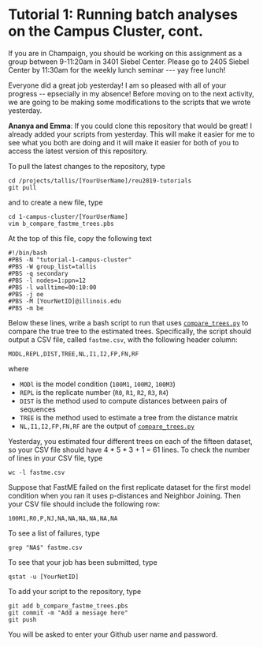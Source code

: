 Tutorial 1: Running batch analyses on the Campus Cluster, cont.
===============================================================
If you are in Champaign, you should be working on this assignment as a group between 9-11:20am in 3401 Siebel Center. Please go to 2405 Siebel Center by 11:30am for the weekly lunch seminar --- yay free lunch!

Everyone did a great job yesterday! I am so pleased with all of your progress -- epsecially in my absence! Before moving on to the next activity, we are going to be making some modifications to the scripts that we wrote yesterday.

**Ananya and Emma**: If you could clone this repository that would be great! I already added your scripts from yesterday. This will make it easier for me to see what you both are doing and it will make it easier for both of you to access the latest version of this repository.

To pull the latest changes to the repository, type

```
cd /projects/tallis/[YourUserName]/reu2019-tutorials
git pull
```

and to create a new file, type

```
cd 1-campus-cluster/[YourUserName]
vim b_compare_fastme_trees.pbs
```

At the top of this file, copy the following text

```
#!/bin/bash
#PBS -N "tutorial-1-campus-cluster"
#PBS -W group_list=tallis
#PBS -q secondary
#PBS -l nodes=1:ppn=12
#PBS -l walltime=00:10:00
#PBS -j oe
#PBS -M [YourNetID]@illinois.edu
#PBS -m be
```

Below these lines, write a bash script to run that uses [`compare_trees.py`](../tools/compare_trees.py) to compare the true tree to the estimated trees. Specifically, the script should output a CSV file, called `fastme.csv`, with the following header column:

```
MODL,REPL,DIST,TREE,NL,I1,I2,FP,FN,RF
```

where

+ `MODl` is the model condition (`100M1`, `100M2`, `100M3`)
+ `REPL` is the replicate number (`R0`, `R1`, `R2`, `R3`, `R4`)
+ `DIST` is the method used to compute distances between pairs of sequences
+ `TREE` is the method used to estimate a tree from the distance matrix
+ `NL,I1,I2,FP,FN,RF` are the output of [`compare_trees.py`](../tools/compare_trees.py)

Yesterday, you estimated four different trees on each of the fifteen dataset, so your CSV file should have 4 * 5 * 3 + 1 = 61 lines. To check the number of lines in your CSV file, type

```
wc -l fastme.csv
```

Suppose that FastME failed on the first replicate dataset for the first model condition when you ran it uses p-distances and Neighbor Joining. Then your CSV file should include the following row:

```
100M1,R0,P,NJ,NA,NA,NA,NA,NA,NA
```

To see a list of failures, type

```
grep "NA$" fastme.csv
```

To see that your job has been submitted, type

```
qstat -u [YourNetID]
```

To add your script to the repository, type

```
git add b_compare_fastme_trees.pbs
git commit -m "Add a message here"
git push
```

You will be asked to enter your Github user name and password.

